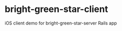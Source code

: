 bright-green-star-client
========================

iOS client demo for bright-green-star-server Rails app
